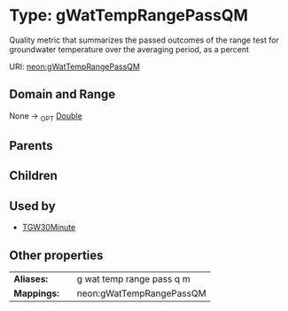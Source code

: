 
# Type: gWatTempRangePassQM


Quality metric that summarizes the passed outcomes of the range test for groundwater temperature over the averaging period, as a percent

URI: [neon:gWatTempRangePassQM](https://data.neonscience.org/gWatTempRangePassQM)


## Domain and Range

None ->  <sub>OPT</sub> [Double](types/Double.md)

## Parents


## Children


## Used by

 * [TGW30Minute](TGW30Minute.md)

## Other properties

|  |  |  |
| --- | --- | --- |
| **Aliases:** | | g wat temp range pass q m |
| **Mappings:** | | neon:gWatTempRangePassQM |

